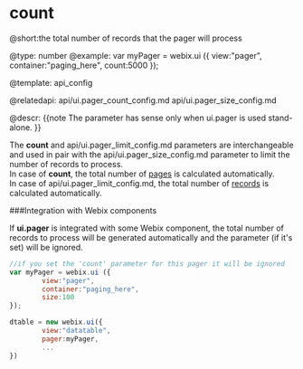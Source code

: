 count
=============


@short:the total number of records that the pager will process
	

@type: number
@example:
var myPager = webix.ui ({
		view:"pager",
		container:"paging_here",
		count:5000
});

@template:	api_config

@relatedapi:
	api/ui.pager_count_config.md
    api/ui.pager_size_config.md

@descr:
{{note
The parameter has sense only when ui.pager is used stand-alone.
}}

The **count** and api/ui.pager_limit_config.md parameters are interchangeable and used in pair with the api/ui.pager_size_config.md parameter to limit the number of records to process.<br>
In case of **count**, the total number of <u>pages</u> is calculated automatically.<br>
In case of api/ui.pager_limit_config.md, the total number of <u>records</u> is calculated automatically.



###Integration with Webix components

If **ui.pager** is integrated with some Webix component, the total number of records to process will be generated automatically and the parameter (if it's set) will be ignored.


~~~js
//if you set the 'count' parameter for this pager it will be ignored
var myPager = webix.ui ({
		view:"pager",
		container:"paging_here",
		size:100
});

dtable = new webix.ui({
		view:"datatable",
        pager:myPager,
        ...
})
~~~

